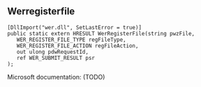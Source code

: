 ## Werregisterfile

```
[DllImport("wer.dll", SetLastError = true)]
public static extern HRESULT WerRegisterFile(string pwzFile,
   WER_REGISTER_FILE_TYPE regFileType,
   WER_REGISTER_FILE_ACTION regFileAction,
   out ulong pdwRequestId,
   ref WER_SUBMIT_RESULT psr
);
```

Microsoft documentation: (TODO)
